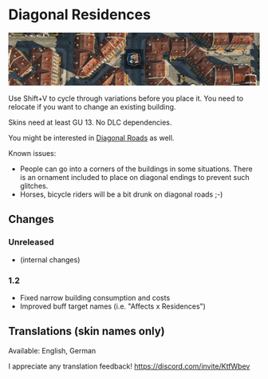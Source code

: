 # Diagonal Residences

![](./banner.png)

Use Shift+V to cycle through variations before you place it.
You need to relocate if you want to change an existing building.

Skins need at least GU 13.
No DLC dependencies.

You might be interested in [Diagonal Roads](https://www.nexusmods.com/anno1800/mods/164) as well.

Known issues:
- People can go into a corners of the buildings in some situations.
  There is an ornament included to place on diagonal endings to prevent such glitches.
- Horses, bicycle riders will be a bit drunk on diagonal roads ;-)

## Changes

### Unreleased

- (internal changes)

### 1.2

- Fixed narrow building consumption and costs
- Improved buff target names (i.e. "Affects x Residences")

## Translations (skin names only)

Available: English, German

I appreciate any translation feedback! https://discord.com/invite/KtfWbev

